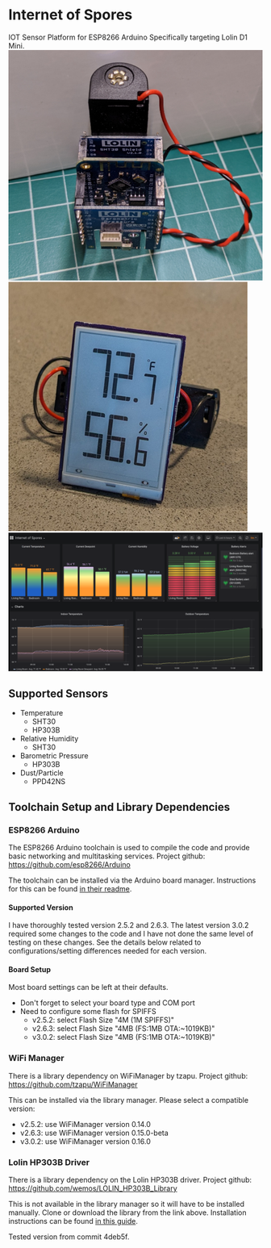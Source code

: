 # Internet of Spores
IOT Sensor Platform for ESP8266 Arduino
Specifically targeting Lolin D1 Mini.
![D1 mini board stackup](doc/stackup.png)
![Waveshare 1.9 in segmented E-Paper Display](doc/EPD_1in9.png)
![Grafana Dashboard](doc/grafana.png)

## Supported Sensors
* Temperature
  * SHT30
  * HP303B
* Relative Humidity
  * SHT30
* Barometric Pressure
  * HP303B
* Dust/Particle
  * PPD42NS

## Toolchain Setup and Library Dependencies

### ESP8266 Arduino
The ESP8266 Arduino toolchain is used to compile the code and provide basic
networking and multitasking services.
Project github: https://github.com/esp8266/Arduino

The toolchain can be installed via the Arduino board manager.
Instructions for this can be found [in their readme](https://github.com/esp8266/Arduino/blob/master/README.md).

#### Supported Version
I have thoroughly tested version 2.5.2 and 2.6.3. The latest version 3.0.2
required some changes to the code and I have not done the same level of testing
on these changes.
See the details below related to configurations/setting differences needed for
each version.

#### Board Setup
Most board settings can be left at their defaults.
* Don't forget to select your board type and COM port
* Need to configure some flash for SPIFFS
  * v2.5.2: select Flash Size "4M (1M SPIFFS)"
  * v2.6.3: select Flash Size "4MB (FS:1MB OTA:~1019KB)"
  * v3.0.2: select Flash Size "4MB (FS:1MB OTA:~1019KB)"

### WiFi Manager
There is a library dependency on WiFiManager by tzapu.
Project github: https://github.com/tzapu/WiFiManager

This can be installed via the library manager.
Please select a compatible version:
* v2.5.2: use WiFiManager version 0.14.0
* v2.6.3: use WiFiManager version 0.15.0-beta
* v3.0.2: use WiFiManager version 0.16.0

### Lolin HP303B Driver
There is a library dependency on the Lolin HP303B driver.
Project github: https://github.com/wemos/LOLIN_HP303B_Library

This is not available in the library manager so it will have to be installed
manually. Clone or download the library from the link above. Installation
instructions can be found [in this guide](https://www.arduino.cc/en/Guide/Libraries).

Tested version from commit 4deb5f.
